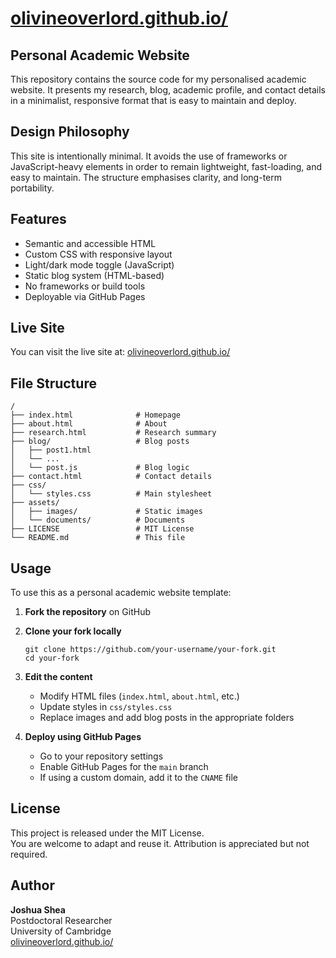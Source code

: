 # [olivineoverlord.github.io/](https://olivineoverlord.github.io/)
## Personal Academic Website

This repository contains the source code for my personalised academic website. It presents my research, blog, academic profile, and contact details in a minimalist, responsive format that is easy to maintain and deploy.

## Design Philosophy

This site is intentionally minimal. It avoids the use of frameworks or JavaScript-heavy elements in order to remain lightweight, fast-loading, and easy to maintain. The structure emphasises clarity, and long-term portability.

## Features
- Semantic and accessible HTML
- Custom CSS with responsive layout
- Light/dark mode toggle (JavaScript)
- Static blog system (HTML-based)
- No frameworks or build tools
- Deployable via GitHub Pages

## Live Site

You can visit the live site at: [olivineoverlord.github.io/](https://olivineoverlord.github.io/)

## File Structure

```
/
├── index.html              # Homepage
├── about.html              # About
├── research.html           # Research summary
├── blog/                   # Blog posts
│   ├── post1.html
│   └── ...
│   └── post.js             # Blog logic
├── contact.html            # Contact details
├── css/
│   └── styles.css          # Main stylesheet
├── assets/
│   ├── images/             # Static images
│   └── documents/          # Documents
├── LICENSE                 # MIT License
└── README.md               # This file
```

## Usage

To use this as a personal academic website template:

1. **Fork the repository** on GitHub  
2. **Clone your fork locally**
   ```
   git clone https://github.com/your-username/your-fork.git
   cd your-fork
   ```
3. **Edit the content**
   - Modify HTML files (`index.html`, `about.html`, etc.)
   - Update styles in `css/styles.css`
   - Replace images and add blog posts in the appropriate folders

4. **Deploy using GitHub Pages**
   - Go to your repository settings
   - Enable GitHub Pages for the `main` branch
   - If using a custom domain, add it to the `CNAME` file

## License

This project is released under the MIT License.  
You are welcome to adapt and reuse it. Attribution is appreciated but not required.

## Author

**Joshua Shea**  
Postdoctoral Researcher  
University of Cambridge  
[olivineoverlord.github.io/](https://olivineoverlord.github.io/)
